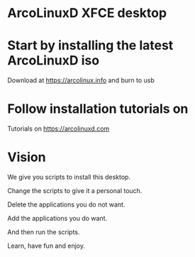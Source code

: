 # ArcoLinuxD XFCE desktop

# Start by installing the latest ArcoLinuxD iso

Download at https://arcolinux.info and burn to usb

# Follow installation tutorials on

Tutorials on https://arcolinuxd.com

# Vision

We give you scripts to install this desktop.

Change the scripts to give it a personal touch.

Delete the applications you do not want.

Add the applications you do want.

And then run the scripts.

Learn, have fun and enjoy.
